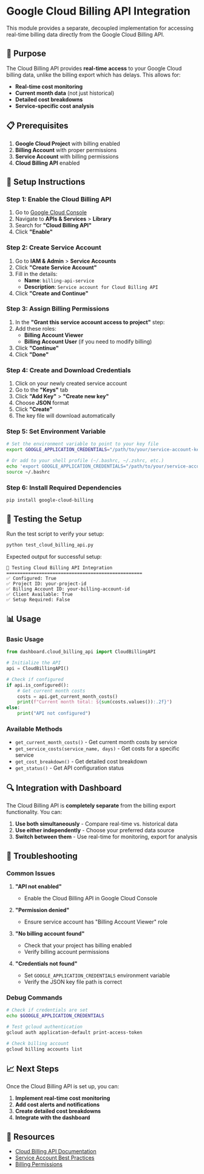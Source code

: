 # Google Cloud Billing API Integration

This module provides a separate, decoupled implementation for accessing real-time billing data directly from the Google Cloud Billing API.

## 🎯 Purpose

The Cloud Billing API provides **real-time access** to your Google Cloud billing data, unlike the billing export which has delays. This allows for:

- **Real-time cost monitoring**
- **Current month data** (not just historical)
- **Detailed cost breakdowns**
- **Service-specific cost analysis**

## 📋 Prerequisites

1. **Google Cloud Project** with billing enabled
2. **Billing Account** with proper permissions
3. **Service Account** with billing permissions
4. **Cloud Billing API** enabled

## 🔧 Setup Instructions

### Step 1: Enable the Cloud Billing API

1. Go to [Google Cloud Console](https://console.cloud.google.com/)
2. Navigate to **APIs & Services** > **Library**
3. Search for **"Cloud Billing API"**
4. Click **"Enable"**

### Step 2: Create Service Account

1. Go to **IAM & Admin** > **Service Accounts**
2. Click **"Create Service Account"**
3. Fill in the details:
   - **Name**: `billing-api-service`
   - **Description**: `Service account for Cloud Billing API`
4. Click **"Create and Continue"**

### Step 3: Assign Billing Permissions

1. In the **"Grant this service account access to project"** step:
2. Add these roles:
   - **Billing Account Viewer**
   - **Billing Account User** (if you need to modify billing)
3. Click **"Continue"**
4. Click **"Done"**

### Step 4: Create and Download Credentials

1. Click on your newly created service account
2. Go to the **"Keys"** tab
3. Click **"Add Key"** > **"Create new key"**
4. Choose **JSON** format
5. Click **"Create"**
6. The key file will download automatically

### Step 5: Set Environment Variable

```bash
# Set the environment variable to point to your key file
export GOOGLE_APPLICATION_CREDENTIALS="/path/to/your/service-account-key.json"

# Or add to your shell profile (~/.bashrc, ~/.zshrc, etc.)
echo 'export GOOGLE_APPLICATION_CREDENTIALS="/path/to/your/service-account-key.json"' >> ~/.bashrc
source ~/.bashrc
```

### Step 6: Install Required Dependencies

```bash
pip install google-cloud-billing
```

## 🧪 Testing the Setup

Run the test script to verify your setup:

```bash
python test_cloud_billing_api.py
```

Expected output for successful setup:
```
🧪 Testing Cloud Billing API Integration
==================================================
✅ Configured: True
✅ Project ID: your-project-id
✅ Billing Account ID: your-billing-account-id
✅ Client Available: True
✅ Setup Required: False
```

## 📊 Usage

### Basic Usage

```python
from dashboard.cloud_billing_api import CloudBillingAPI

# Initialize the API
api = CloudBillingAPI()

# Check if configured
if api.is_configured():
    # Get current month costs
    costs = api.get_current_month_costs()
    print(f"Current month total: ${sum(costs.values()):.2f}")
else:
    print("API not configured")
```

### Available Methods

- `get_current_month_costs()` - Get current month costs by service
- `get_service_costs(service_name, days)` - Get costs for a specific service
- `get_cost_breakdown()` - Get detailed cost breakdown
- `get_status()` - Get API configuration status

## 🔍 Integration with Dashboard

The Cloud Billing API is **completely separate** from the billing export functionality. You can:

1. **Use both simultaneously** - Compare real-time vs. historical data
2. **Use either independently** - Choose your preferred data source
3. **Switch between them** - Use real-time for monitoring, export for analysis

## 🚨 Troubleshooting

### Common Issues

1. **"API not enabled"**
   - Enable the Cloud Billing API in Google Cloud Console

2. **"Permission denied"**
   - Ensure service account has "Billing Account Viewer" role

3. **"No billing account found"**
   - Check that your project has billing enabled
   - Verify billing account permissions

4. **"Credentials not found"**
   - Set `GOOGLE_APPLICATION_CREDENTIALS` environment variable
   - Verify the JSON key file path is correct

### Debug Commands

```bash
# Check if credentials are set
echo $GOOGLE_APPLICATION_CREDENTIALS

# Test gcloud authentication
gcloud auth application-default print-access-token

# Check billing account
gcloud billing accounts list
```

## 📈 Next Steps

Once the Cloud Billing API is set up, you can:

1. **Implement real-time cost monitoring**
2. **Add cost alerts and notifications**
3. **Create detailed cost breakdowns**
4. **Integrate with the dashboard**

## 🔗 Resources

- [Cloud Billing API Documentation](https://cloud.google.com/billing/docs/reference/rest)
- [Service Account Best Practices](https://cloud.google.com/iam/docs/service-accounts)
- [Billing Permissions](https://cloud.google.com/billing/docs/how-to/billing-access)
